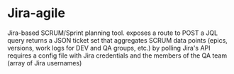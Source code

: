 # Jira-agile
Jira-based SCRUM/Sprint planning tool. 
  exposes a route to POST a JQL query
  returns a JSON ticket set that aggregates SCRUM data points (epics, versions, work logs for DEV and QA groups, etc.) by polling Jira's API
  requires a config file with Jira credentials and the members of the QA team (array of Jira usernames)
